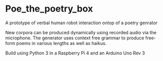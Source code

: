 # Poe_the_poetry_box
A prototype of verbal human robot interaction ontop of a poetry genrator

New corpora can be produced dynamically using recorded audio via the microphone.
The generator uses context free grammar to produce free-form poems in various lengths as well as haikus.

Build using Python 3 in a Raspberry Pi 4 and an Arduino Uno Rev 3

